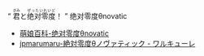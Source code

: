 “  <ruby><rb>君</rb><rt>きみ</rt></ruby>と<ruby><rb>绝对零度</rb><rt>ぜったいれいど</rt></ruby>！  ”
绝对零度θnovatic
- [萌娘百科-绝对零度θnovatic](https://zh.moegirl.org.cn/%E7%BB%9D%E5%AF%B9%E9%9B%B6%E5%BA%A6%CE%B8novatic)
- [jpmarumaru-絶対零度θノヴァティック - ワルキューレ](https://www.jpmarumaru.com/tw/JPSongPlay-7321.html)
